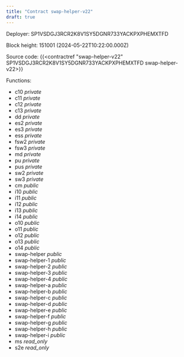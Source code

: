 ```yaml
---
title: "Contract swap-helper-v22"
draft: true
---
```

Deployer: SP1VSDGJ3RCR2K8V1SY5DGNR733YACKPXPHEMXTFD


 



Block height: 151001 (2024-05-22T10:22:00.000Z)

Source code: {{<contractref "swap-helper-v22" SP1VSDGJ3RCR2K8V1SY5DGNR733YACKPXPHEMXTFD swap-helper-v22>}}

Functions:

* c10 _private_
* c11 _private_
* c12 _private_
* c13 _private_
* dd _private_
* es2 _private_
* es3 _private_
* ess _private_
* fsw2 _private_
* fsw3 _private_
* md _private_
* pu _private_
* pus _private_
* sw2 _private_
* sw3 _private_
* cm _public_
* i10 _public_
* i11 _public_
* i12 _public_
* i13 _public_
* i14 _public_
* o10 _public_
* o11 _public_
* o12 _public_
* o13 _public_
* o14 _public_
* swap-helper _public_
* swap-helper-1 _public_
* swap-helper-2 _public_
* swap-helper-3 _public_
* swap-helper-4 _public_
* swap-helper-a _public_
* swap-helper-b _public_
* swap-helper-c _public_
* swap-helper-d _public_
* swap-helper-e _public_
* swap-helper-f _public_
* swap-helper-g _public_
* swap-helper-h _public_
* swap-helper-i _public_
* ms _read_only_
* s2e _read_only_
